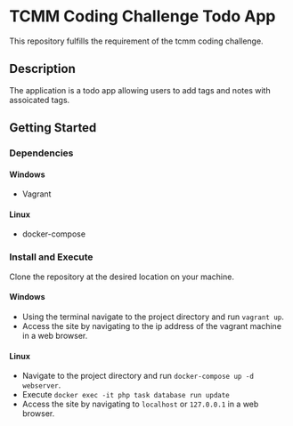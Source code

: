 
# TCMM Coding Challenge Todo App

This repository fulfills the requirement of the tcmm coding challenge.

## Description

The application is a todo app allowing users to add tags and notes with assoicated tags.

## Getting Started

### Dependencies

#### Windows
* Vagrant

#### Linux
* docker-compose

### Install and Execute

Clone the repository at the desired location on your machine.

#### Windows
* Using the terminal navigate to the project directory and run `vagrant up`.
* Access the site by navigating to the ip address of the vagrant machine in a web browser.

#### Linux
* Navigate to the project directory and run `docker-compose up -d webserver`.
* Execute `docker exec -it php task database run update`
* Access the site by navigating to `localhost` or `127.0.0.1` in a web browser.
